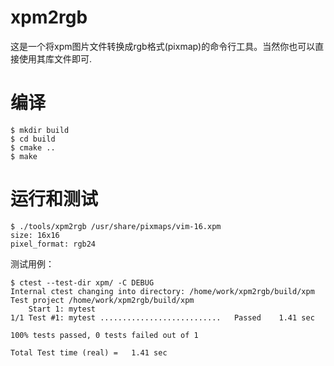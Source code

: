 # xpm2rgb
这是一个将xpm图片文件转换成rgb格式(pixmap)的命令行工具。当然你也可以直接使用其库文件即可.

# 编译
```
$ mkdir build
$ cd build
$ cmake ..
$ make
```

# 运行和测试
```
$ ./tools/xpm2rgb /usr/share/pixmaps/vim-16.xpm
size: 16x16
pixel_format: rgb24
```

测试用例：
```
$ ctest --test-dir xpm/ -C DEBUG
Internal ctest changing into directory: /home/work/xpm2rgb/build/xpm
Test project /home/work/xpm2rgb/build/xpm
    Start 1: mytest
1/1 Test #1: mytest ...........................   Passed    1.41 sec

100% tests passed, 0 tests failed out of 1

Total Test time (real) =   1.41 sec
```